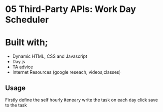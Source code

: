 # 05 Third-Party APIs: Work Day Scheduler

# Built with;
- Dynamic HTML, CSS and Javascript
- Day.js
- TA advice
- Internet Resources (google reseach, videos,classes)



## Usage
Firstly define the self hourly iteneary
write the task on each day
click save to the task




